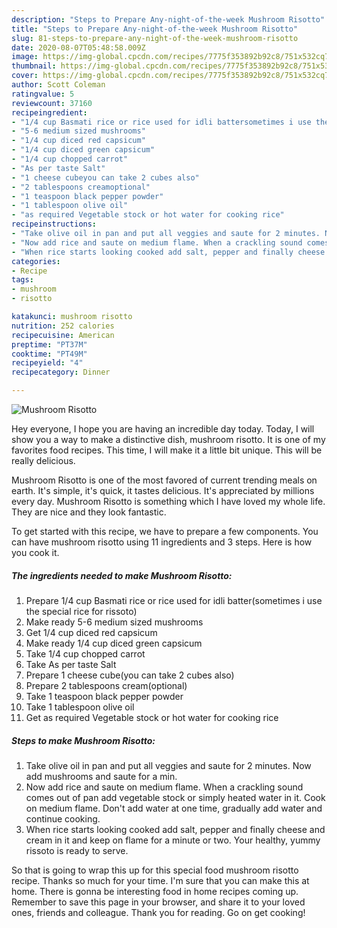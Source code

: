 ```yaml
---
description: "Steps to Prepare Any-night-of-the-week Mushroom Risotto"
title: "Steps to Prepare Any-night-of-the-week Mushroom Risotto"
slug: 81-steps-to-prepare-any-night-of-the-week-mushroom-risotto
date: 2020-08-07T05:48:58.009Z
image: https://img-global.cpcdn.com/recipes/7775f353892b92c8/751x532cq70/mushroom-risotto-recipe-main-photo.jpg
thumbnail: https://img-global.cpcdn.com/recipes/7775f353892b92c8/751x532cq70/mushroom-risotto-recipe-main-photo.jpg
cover: https://img-global.cpcdn.com/recipes/7775f353892b92c8/751x532cq70/mushroom-risotto-recipe-main-photo.jpg
author: Scott Coleman
ratingvalue: 5
reviewcount: 37160
recipeingredient:
- "1/4 cup Basmati rice or rice used for idli battersometimes i use the special rice for rissoto"
- "5-6 medium sized mushrooms"
- "1/4 cup diced red capsicum"
- "1/4 cup diced green capsicum"
- "1/4 cup chopped carrot"
- "As per taste Salt"
- "1 cheese cubeyou can take 2 cubes also"
- "2 tablespoons creamoptional"
- "1 teaspoon black pepper powder"
- "1 tablespoon olive oil"
- "as required Vegetable stock or hot water for cooking rice"
recipeinstructions:
- "Take olive oil in pan and put all veggies and saute for 2 minutes. Now add mushrooms and saute for a min."
- "Now add rice and saute on medium flame. When a crackling sound comes out of pan add vegetable stock or simply heated water in it. Cook on medium flame. Don&#39;t add water at one time, gradually add water and continue cooking."
- "When rice starts looking cooked add salt, pepper and finally cheese and cream in it and keep on flame for a minute or two. Your healthy, yummy rissoto is ready to serve."
categories:
- Recipe
tags:
- mushroom
- risotto

katakunci: mushroom risotto 
nutrition: 252 calories
recipecuisine: American
preptime: "PT37M"
cooktime: "PT49M"
recipeyield: "4"
recipecategory: Dinner

---
```



![Mushroom Risotto](https://img-global.cpcdn.com/recipes/7775f353892b92c8/751x532cq70/mushroom-risotto-recipe-main-photo.jpg)

Hey everyone, I hope you are having an incredible day today. Today, I will show you a way to make a distinctive dish, mushroom risotto. It is one of my favorites food recipes. This time, I will make it a little bit unique. This will be really delicious.

Mushroom Risotto is one of the most favored of current trending meals on earth. It's simple, it's quick, it tastes delicious. It's appreciated by millions every day. Mushroom Risotto is something which I have loved my whole life. They are nice and they look fantastic.




To get started with this recipe, we have to prepare a few components. You can have mushroom risotto using 11 ingredients and 3 steps. Here is how you cook it.

<!--inarticleads1-->

##### The ingredients needed to make Mushroom Risotto:

1. Prepare 1/4 cup Basmati rice or rice used for idli batter(sometimes i use the special rice for rissoto)
1. Make ready 5-6 medium sized mushrooms
1. Get 1/4 cup diced red capsicum
1. Make ready 1/4 cup diced green capsicum
1. Take 1/4 cup chopped carrot
1. Take As per taste Salt
1. Prepare 1 cheese cube(you can take 2 cubes also)
1. Prepare 2 tablespoons cream(optional)
1. Take 1 teaspoon black pepper powder
1. Take 1 tablespoon olive oil
1. Get as required Vegetable stock or hot water for cooking rice




<!--inarticleads2-->

##### Steps to make Mushroom Risotto:

1. Take olive oil in pan and put all veggies and saute for 2 minutes. Now add mushrooms and saute for a min.
1. Now add rice and saute on medium flame. When a crackling sound comes out of pan add vegetable stock or simply heated water in it. Cook on medium flame. Don&#39;t add water at one time, gradually add water and continue cooking.
1. When rice starts looking cooked add salt, pepper and finally cheese and cream in it and keep on flame for a minute or two. Your healthy, yummy rissoto is ready to serve.




So that is going to wrap this up for this special food mushroom risotto recipe. Thanks so much for your time. I'm sure that you can make this at home. There is gonna be interesting food in home recipes coming up. Remember to save this page in your browser, and share it to your loved ones, friends and colleague. Thank you for reading. Go on get cooking!

